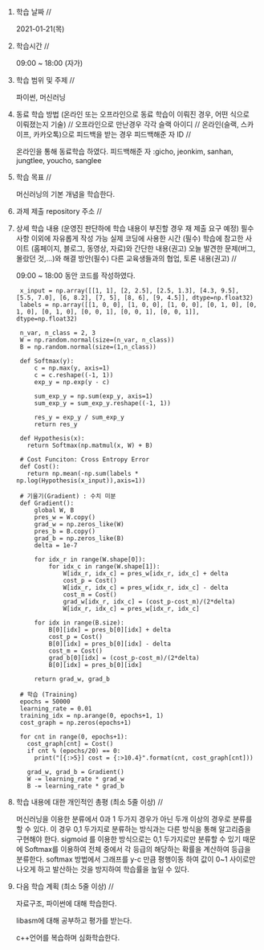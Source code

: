1. 학습 날짜 // 

    2021-01-21(목)
 
2. 학습시간 // 

    09:00 ~ 18:00 (자가)
    
3. 학습 범위 및 주제 // 
    
    파이썬, 머신러닝
    
4. 동료 학습 방법 (온라인 또는 오프라인으로 동료 학습이 이뤄진 경우, 어떤 식으로 이뤄졌는지 기술) // 오프라인으로 만난경우 각각 슬랙 아이디 // 온라인(슬랙, 스카이프, 카카오톡)으로 피드백을 받는 경우 피드백해준 자 ID // 

    온라인을 통해 동료학습 하였다.  피드백해준 자 :gicho, jeonkim, sanhan, jungtlee, youcho, sanglee

5. 학습 목표 //

    머신러닝의 기본 개념을 학습한다.
    
6. 과제 제출 repository 주소 // 
    
    
    
7. 상세 학습 내용 (운영진 판단하에 학습 내용이 부진할 경우 재 제출 요구 예정) 필수사항 이외에 자유롭게 작성 가능 실제 코딩에 사용한 시간 (필수) 학습에 참고한 사이트 (홈페이지, 블로그, 동영상, 자료)와 간단한 내용(권고) 오늘 발견한 문제(버그, 몰랐던 것,...)와 해결 방안(필수) 다른 교육생들과의 협업, 토론 내용(권고) //
    
    09:00 ~ 18:00 동안 코드를 작성하였다.
        
        x_input = np.array([[1, 1], [2, 2.5], [2.5, 1.3], [4.3, 9.5], [5.5, 7.0], [6, 8.2], [7, 5], [8, 6], [9, 4.5]], dtype=np.float32)
        labels = np.array([[1, 0, 0], [1, 0, 0], [1, 0, 0], [0, 1, 0], [0, 1, 0], [0, 1, 0], [0, 0, 1], [0, 0, 1], [0, 0, 1]], dtype=np.float32)

        n_var, n_class = 2, 3
        W = np.random.normal(size=(n_var, n_class))
        B = np.random.normal(size=(1,n_class))

        def Softmax(y):
            c = np.max(y, axis=1)
            c = c.reshape((-1, 1))
            exp_y = np.exp(y - c)

            sum_exp_y = np.sum(exp_y, axis=1)
            sum_exp_y = sum_exp_y.reshape((-1, 1))

            res_y = exp_y / sum_exp_y
            return res_y

        def Hypothesis(x):
          return Softmax(np.matmul(x, W) + B)

        # Cost Funciton: Cross Entropy Error
        def Cost():  
          return np.mean(-np.sum(labels * np.log(Hypothesis(x_input)),axis=1))

        # 기울기(Gradient) : 수치 미분
        def Gradient():
            global W, B
            pres_w = W.copy()
            grad_w = np.zeros_like(W)
            pres_b = B.copy()
            grad_b = np.zeros_like(B)
            delta = 1e-7

            for idx_r in range(W.shape[0]):
                for idx_c in range(W.shape[1]):
                    W[idx_r, idx_c] = pres_w[idx_r, idx_c] + delta
                    cost_p = Cost()
                    W[idx_r, idx_c] = pres_w[idx_r, idx_c] - delta
                    cost_m = Cost()
                    grad_w[idx_r, idx_c] = (cost_p-cost_m)/(2*delta)
                    W[idx_r, idx_c] = pres_w[idx_r, idx_c]

            for idx in range(B.size):
                B[0][idx] = pres_b[0][idx] + delta
                cost_p = Cost()
                B[0][idx] = pres_b[0][idx] - delta
                cost_m = Cost()
                grad_b[0][idx] = (cost_p-cost_m)/(2*delta)
                B[0][idx] = pres_b[0][idx]

            return grad_w, grad_b

        # 학습 (Training)
        epochs = 50000
        learning_rate = 0.01
        training_idx = np.arange(0, epochs+1, 1)
        cost_graph = np.zeros(epochs+1)

        for cnt in range(0, epochs+1):
          cost_graph[cnt] = Cost()
          if cnt % (epochs/20) == 0:
            print("[{:>5}] cost = {:>10.4}".format(cnt, cost_graph[cnt]))

          grad_w, grad_b = Gradient()
          W -= learning_rate * grad_w
          B -= learning_rate * grad_b
  

8. 학습 내용에 대한 개인적인 총평 (최소 5줄 이상) //
    
    머신러닝을 이용한 분류에서 0과 1 두가지 경우가 아닌 두개 이상의 경우로 분류를 할 수 있다. 이 경우 0,1 두가지로 분류하는 방식과는 다른 방식을 통해 알고리즘을 구현해야 한다. sigmoid 를 이용한 방식으로는 0,1 두가지로만 분류할 수 있기 때문에 Softmax를 이용하여 전체 중에서 각 등급의 해당하는 확률을 계산하여 등급을 분류한다. softmax 방법에서 그래프를 y-c 만큼 평행이동 하여 값이 0~1 사이로만 나오게 하고 발산하는 것을 방지하여 학습률을 높일 수 있다.

    
9. 다음 학습 계획 (최소 5줄 이상) // 
    
    자료구조, 파이썬에 대해 학습한다.
    
    libasm에 대해 공부하고 평가를 받는다.
    
    c++언어를 복습하며 심화학습한다.